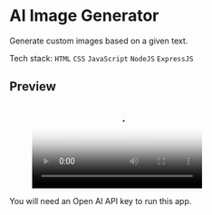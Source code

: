 # AI Image Generator

Generate custom images based on a given text.

Tech stack: `HTML` `CSS` `JavaScript` `NodeJS` `ExpressJS`

## Preview

<figure class="video_container">
  <video controls="true" allowfullscreen="true" poster="public/assets/ss1.png">
    <source src="[./preview.mp4](https://drive.google.com/file/d/1G9UbzM2O1zhXJRDLwDkqnU49P68tpRVF/view?usp=sharing)" type="video/mp4">
  </video>
</figure>

You will need an Open AI API key to run this app.
